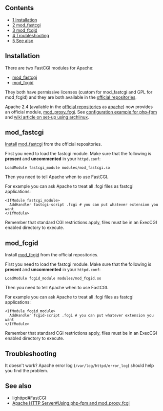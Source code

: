 ## Contents

*   [1 Installation](#Installation)
*   [2 mod_fastcgi](#mod_fastcgi)
*   [3 mod_fcgid](#mod_fcgid)
*   [4 Troubleshooting](#Troubleshooting)
*   [5 See also](#See_also)

## Installation

There are two FastCGI modules for Apache:

*   [mod_fastcgi](http://www.fastcgi.com/mod_fastcgi/docs/mod_fastcgi.html)
*   [mod_fcgid](http://fastcgi.coremail.cn/index.htm)

They both have permissive licenses (custom for mod_fastcgi and GPL for mod_fcgid) and they are both available in the [official repositories](/index.php/Official_repositories "Official repositories").

Apache 2.4 (available in the [official repositories](/index.php/Official_repositories "Official repositories") as [apache](https://www.archlinux.org/packages/?name=apache)) now provides an official module, [mod_proxy_fcgi](http://httpd.apache.org/docs/2.4/mod/mod_proxy_fcgi.html). See [configuration example for php-fpm](http://wiki.apache.org/httpd/PHP-FPM) and [wiki article on set-up using archlinux](/index.php/Apache_HTTP_Server#Using_php-fpm_and_mod_proxy_fcgi "Apache HTTP Server").

## mod_fastcgi

[Install](/index.php/Install "Install") [mod_fastcgi](https://www.archlinux.org/packages/?name=mod_fastcgi) from the official repositories.

First you need to load the fastcgi module. Make sure that the following is **present** and **uncommented** in your `httpd.conf`:

```
LoadModule fastcgi_module modules/mod_fastcgi.so

```

Then you need to tell Apache when to use FastCGI.

For example you can ask Apache to treat all .fcgi files as fastcgi applications:

```
<IfModule fastcgi_module>
  AddHandler fastcgi-script .fcgi # you can put whatever extension you want
</IfModule>

```

Remember that standard CGI restrictions apply, files must be in an ExecCGI enabled directory to execute.

## mod_fcgid

Install [mod_fcgid](https://www.archlinux.org/packages/?name=mod_fcgid) from the official repositories.

First you need to load the fastcgi module. Make sure that the following is **present** and **uncommented** in your `httpd.conf`:

```
LoadModule fcgid_module modules/mod_fcgid.so

```

Then you need to tell Apache when to use FastCGI.

For example you can ask Apache to treat all .fcgi files as fastcgi applications:

```
<IfModule fcgid_module>
  AddHandler fcgid-script .fcgi # you can put whatever extension you want
</IfModule>

```

Remember that standard CGI restrictions apply, files must be in an ExecCGI enabled directory to execute.

## Troubleshooting

It doesn't work? Apache error log (`/var/log/httpd/error_log`) should help you find the problem.

## See also

*   [lighttpd#FastCGI](/index.php/Lighttpd#FastCGI "Lighttpd")
*   [Apache HTTP Server#Using php-fpm and mod_proxy_fcgi](/index.php/Apache_HTTP_Server#Using_php-fpm_and_mod_proxy_fcgi "Apache HTTP Server")